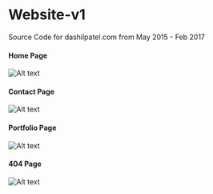 # Website-v1
Source Code for dashilpatel.com from May 2015 - Feb 2017

#### Home Page
![Alt text](https://darshilpatel.com/img/archives/1.jpg)
#### Contact Page
![Alt text](https://darshilpatel.com/img/archives/3.jpg)
#### Portfolio Page
![Alt text](https://darshilpatel.com/img/archives/4.jpg)
#### 404 Page
![Alt text](https://darshilpatel.com/img/archives/2.jpg)
